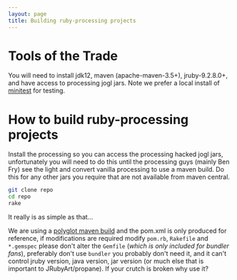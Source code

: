 ```yaml
---
layout: page
title: Building ruby-processing projects
---
```


# Tools of the Trade

You will need to install jdk12, maven (apache-maven-3.5+), jruby-9.2.8.0+, and have access to processing jogl jars. Note we prefer a local install of [minitest][minitest] for testing.

# How to build ruby-processing projects

Install the processing so you can access the processing hacked jogl jars, unfortunately you will need to do this until the processing guys (mainly Ben Fry) see the light and convert vanilla processing to use a maven build. Do this for any other jars you require that are not available from maven central.

```bash
git clone repo
cd repo
rake
```

It really is as simple as that...

We are using a [polyglot maven build][polyglot] and the pom.xml is only produced for reference, if modifications are required modify `pom.rb`, `Rakefile` and `*.gemspec` please don't alter the `Gemfile` (_which is only included for bundler fans_), preferably don't use `bundler` you probably don't need it, and it can't control jruby version, java version, jar version (or much else that is important to JRubyArt/propane). If your crutch is broken why use it?

[local]: https://maven.apache.org/guides/mini/guide-3rd-party-jars-local.html
[minitest]: https://github.com/seattlerb/minitest
[polyglot]: https://github.com/takari/polyglot-maven
